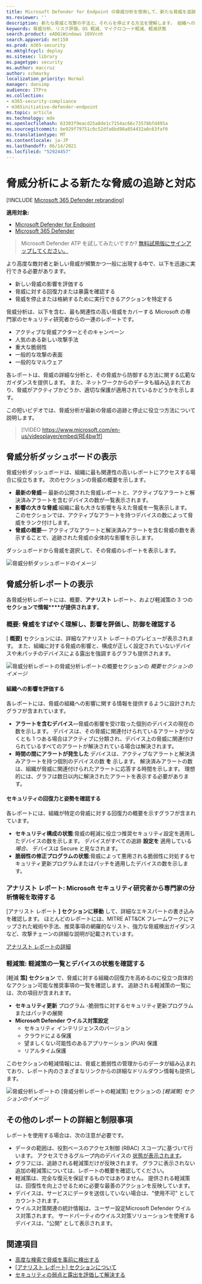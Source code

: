 ```yaml
---
title: Microsoft Defender for Endpoint の脅威分析を使用して、新たな脅威を追跡して対応する
ms.reviewer: ''
description: 新たな脅威と攻撃の手法と、それらを停止する方法を理解します。 組織への影響を評価し、組織の回復力を評価します。
keywords: 脅威分析、リスク評価、OS 軽減、マイクロコード軽減、軽減状態
search.product: eADQiWindows 10XVcnh
search.appverid: met150
ms.prod: m365-security
ms.mktglfcycl: deploy
ms.sitesec: library
ms.pagetype: security
ms.author: maccruz
author: schmurky
localization_priority: Normal
manager: dansimp
audience: ITPro
ms.collection:
- m365-security-compliance
- m365initiative-defender-endpoint
ms.topic: article
ms.technology: mde
ms.openlocfilehash: 63303f9eacd25a8de1c7154ac66c73578bfd495a
ms.sourcegitcommit: be929f79751c0c52dfa6bd98a854432a0c63faf0
ms.translationtype: MT
ms.contentlocale: ja-JP
ms.lasthandoff: 06/14/2021
ms.locfileid: "52924457"
---
```

# <a name="track-and-respond-to-emerging-threats-through-threat-analytics"></a>脅威分析による新たな脅威の追跡と対応

[!INCLUDE [Microsoft 365 Defender rebranding](../../includes/microsoft-defender.md)]

**適用対象:**
- [Microsoft Defender for Endpoint](https://go.microsoft.com/fwlink/?linkid=2154037)
- [Microsoft 365 Defender](https://go.microsoft.com/fwlink/?linkid=2118804)

> Microsoft Defender ATP を試してみたいですか? [無料試用版にサインアップしてください。](https://www.microsoft.com/microsoft-365/windows/microsoft-defender-atp?ocid=docs-wdatp-exposedapis-abovefoldlink)

より高度な敵対者と新しい脅威が頻繁かつ一般に出現する中で、以下を迅速に実行できる必要があります。

- 新しい脅威の影響を評価する
- 脅威に対する回復力または暴露を確認する
- 脅威を停止または格納するために実行できるアクションを特定する

脅威分析は、以下を含む、最も関連性の高い脅威をカバーする Microsoft の専門家のセキュリティ研究者からの一連のレポートです。

- アクティブな脅威アクターとそのキャンペーン
- 人気のある新しい攻撃手法
- 重大な脆弱性
- 一般的な攻撃の表面
- 一般的なマルウェア

各レポートは、脅威の詳細な分析と、その脅威から防御する方法に関する広範なガイダンスを提供します。 また、ネットワークからのデータも組み込まれており、脅威がアクティブかどうか、適切な保護が適用されているかどうかを示します。

この短いビデオでは、脅威分析が最新の脅威の追跡と停止に役立つ方法について説明します。
<p></p>

> [!VIDEO https://www.microsoft.com/en-us/videoplayer/embed/RE4bw1f]

## <a name="view-the-threat-analytics-dashboard"></a>脅威分析ダッシュボードの表示

脅威分析ダッシュボードは、組織に最も関連性の高いレポートにアクセスする場合に役立ちます。 次のセクションの脅威の概要を示します。

- **最新の脅威**— 最新の公開された脅威レポートと、アクティブなアラートと解決済みアラートを含むデバイスの数が一覧表示されます。
- **影響の大きな脅威**:組織に最も大きな影響を与えた脅威を一覧表示します。 このセクションでは、アクティブなアラートを持つデバイスの数によって脅威をランク付けします。
- **脅威の概要**— アクティブなアラートと解決済みアラートを含む脅威の数を表示することで、追跡された脅威の全体的な影響を示します。

ダッシュボードから脅威を選択して、その脅威のレポートを表示します。

![脅威分析ダッシュボードのイメージ](images/ta_dashboard.png)

## <a name="view-a-threat-analytics-report"></a>脅威分析レポートの表示

各脅威分析レポートには、概要、**アナリスト** レポート、および軽減策の 3 つの **セクションで情報****が提供されます**。

### <a name="overview-quickly-understand-the-threat-assess-its-impact-and-review-defenses"></a>概要: 脅威をすばやく理解し、影響を評価し、防御を確認する

[ **概要]** セクションには、詳細なアナリスト レポートのプレビューが表示されます。 また、組織に対する脅威の影響と、構成が正しく設定されていないデバイスや未パッチのデバイスによる露出を強調するグラフも提供されます。

![脅威分析レポートの脅威分析レポートの概要セクションの ](images/ta-overview.png)
 _概要セクションのイメージ_

#### <a name="assess-the-impact-to-your-organization"></a>組織への影響を評価する
各レポートには、脅威の組織への影響に関する情報を提供するように設計されたグラフが含まれています。
- **アラートを含むデバイス**—脅威の影響を受け取った個別のデバイスの現在の数を示します。 デバイスは、その脅威に関連付けられているアラートが少なくとも 1 つある場合はアクティブに分類され、デバイス上の脅威に関連付けられているすべてのアラートが解決されている場合は解決されます。 
- **時間の間にアラートが発生した** デバイスは、アクティブなアラートと解決済みアラートを持つ個別のデバイスの数 **を** 示します。 解決済みアラートの数は、組織が脅威に関連付けられたアラートに応答する時間を示します。 理想的には、グラフは数日以内に解決されたアラートを表示する必要があります。

#### <a name="review-security-resilience-and-posture"></a>セキュリティの回復力と姿勢を確認する
各レポートには、組織が特定の脅威に対する回復力の概要を示すグラフが含まれています。
- **セキュリティ構成の状態**:脅威の軽減に役立つ推奨セキュリティ設定を適用したデバイスの数を示します。 デバイスがすべての追跡 **設定を** 適用している _場合、_ デバイスは Secure と見なされます。
- **脆弱性の修正プログラムの状態**:脅威によって悪用される脆弱性に対処するセキュリティ更新プログラムまたはパッチを適用したデバイスの数を示します。

### <a name="analyst-report-get-expert-insight-from-microsoft-security-researchers"></a>アナリスト レポート: Microsoft セキュリティ研究者から専門家の分析情報を取得する
[アナリスト レポート **] セクションに移動** して、詳細なエキスパートの書き込みを確認します。 ほとんどのレポートには、MITRE ATT&CK フレームワークにマップされた戦術や手法、推奨事項の網羅的なリスト、強力な脅威検出ガイダンスなど、攻撃チェーンの詳細[](advanced-hunting-overview.md)な説明が記載されています。

[アナリスト レポートの詳細](threat-analytics-analyst-reports.md)

### <a name="mitigations-review-list-of-mitigations-and-the-status-of-your-devices"></a>軽減策: 軽減策の一覧とデバイスの状態を確認する
[軽減 **策] セクション** で、脅威に対する組織の回復力を高めるのに役立つ具体的なアクション可能な推奨事項の一覧を確認します。 追跡される軽減策の一覧には、次の項目が含まれます。

- **セキュリティ更新** プログラム -脆弱性に対するセキュリティ更新プログラムまたはパッチの展開
- **Microsoft Defender ウイルス対策設定**
  - セキュリティ インテリジェンスのバージョン
  - クラウドによる保護  
  - 望ましくない可能性のあるアプリケーション (PUA) 保護
  - リアルタイム保護
 
このセクションの軽減情報には、脅威と脆弱性の管理からの[](next-gen-threat-and-vuln-mgt.md)データが組み込まれており、レポート内のさまざまなリンクからの詳細なドリルダウン情報も提供します。

![脅威分析レポートの [脅威分析レポートの軽減策] セクションの ](images/ta-mitigations.png)
 _[軽減策] セクションのイメージ_

## <a name="additional-report-details-and-limitations"></a>その他のレポートの詳細と制限事項
レポートを使用する場合は、次の注意が必要です。 

- データの範囲は、役割ベースのアクセス制御 (RBAC) スコープに基づいて行います。 アクセスできるグループ内のデバイスの [状態が表示されます](machine-groups.md)。
- グラフには、追跡される軽減策だけが反映されます。 グラフに表示されない追加の軽減策については、レポートの概要を確認してください。
- 軽減策は、完全な復元を保証するものではありません。 提供される軽減策は、回復性を向上させるために必要な最善のアクションを反映しています。
- デバイスは、サービスにデータを送信していない場合は、"使用不可" としてカウントされます。
- ウイルス対策関連の統計情報は、ユーザー設定Microsoft Defender ウイルス対策されます。 サードパーティのウイルス対策ソリューションを使用するデバイスは、"公開" として表示されます。

## <a name="related-topics"></a>関連項目
- [高度な検索で脅威を事前に検出する](advanced-hunting-overview.md) 
- [[アナリスト レポート] セクションについて](threat-analytics-analyst-reports.md)
- [セキュリティの弱点と露出を評価して解決する](next-gen-threat-and-vuln-mgt.md)
